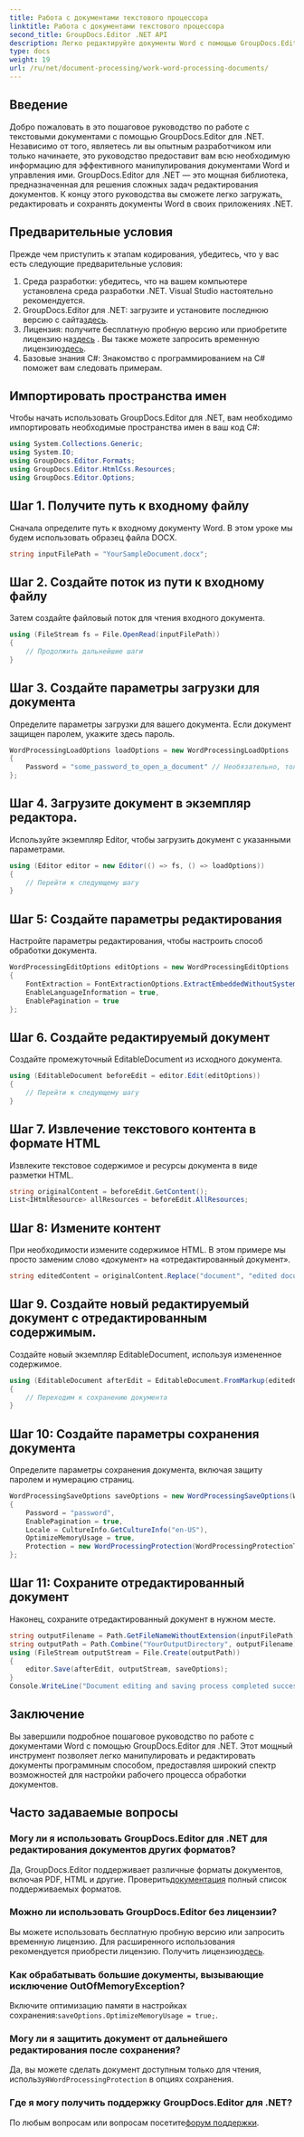 ```yaml
---
title: Работа с документами текстового процессора
linktitle: Работа с документами текстового процессора
second_title: GroupDocs.Editor .NET API
description: Легко редактируйте документы Word с помощью GroupDocs.Editor для .NET. Следуйте нашему подробному пошаговому руководству, чтобы улучшить свои навыки управления документами.
type: docs
weight: 19
url: /ru/net/document-processing/work-word-processing-documents/
---
```

## Введение
Добро пожаловать в это пошаговое руководство по работе с текстовыми документами с помощью GroupDocs.Editor для .NET. Независимо от того, являетесь ли вы опытным разработчиком или только начинаете, это руководство предоставит вам всю необходимую информацию для эффективного манипулирования документами Word и управления ими. GroupDocs.Editor для .NET — это мощная библиотека, предназначенная для решения сложных задач редактирования документов. К концу этого руководства вы сможете легко загружать, редактировать и сохранять документы Word в своих приложениях .NET.
## Предварительные условия
Прежде чем приступить к этапам кодирования, убедитесь, что у вас есть следующие предварительные условия:
1. Среда разработки: убедитесь, что на вашем компьютере установлена среда разработки .NET. Visual Studio настоятельно рекомендуется.
2.  GroupDocs.Editor для .NET: загрузите и установите последнюю версию с сайта[здесь](https://releases.groupdocs.com/editor/net/).
3.  Лицензия: получите бесплатную пробную версию или приобретите лицензию на[здесь](https://purchase.groupdocs.com/buy) . Вы также можете запросить временную лицензию[здесь](https://purchase.groupdocs.com/temporary-license/).
4. Базовые знания C#: Знакомство с программированием на C# поможет вам следовать примерам.
## Импортировать пространства имен
Чтобы начать использовать GroupDocs.Editor для .NET, вам необходимо импортировать необходимые пространства имен в ваш код C#:
```csharp
using System.Collections.Generic;
using System.IO;
using GroupDocs.Editor.Formats;
using GroupDocs.Editor.HtmlCss.Resources;
using GroupDocs.Editor.Options;
```
## Шаг 1. Получите путь к входному файлу
Сначала определите путь к входному документу Word. В этом уроке мы будем использовать образец файла DOCX.
```csharp
string inputFilePath = "YourSampleDocument.docx";
```
## Шаг 2. Создайте поток из пути к входному файлу
Затем создайте файловый поток для чтения входного документа.
```csharp
using (FileStream fs = File.OpenRead(inputFilePath))
{
    // Продолжить дальнейшие шаги
}
```
## Шаг 3. Создайте параметры загрузки для документа
Определите параметры загрузки для вашего документа. Если документ защищен паролем, укажите здесь пароль. 
```csharp
WordProcessingLoadOptions loadOptions = new WordProcessingLoadOptions
{
    Password = "some_password_to_open_a_document" // Необязательно, только если документ защищен
};
```
## Шаг 4. Загрузите документ в экземпляр редактора.
Используйте экземпляр Editor, чтобы загрузить документ с указанными параметрами.
```csharp
using (Editor editor = new Editor(() => fs, () => loadOptions))
{
    // Перейти к следующему шагу
}
```
## Шаг 5: Создайте параметры редактирования
Настройте параметры редактирования, чтобы настроить способ обработки документа.
```csharp
WordProcessingEditOptions editOptions = new WordProcessingEditOptions
{
    FontExtraction = FontExtractionOptions.ExtractEmbeddedWithoutSystem,
    EnableLanguageInformation = true,
    EnablePagination = true
};
```
## Шаг 6. Создайте редактируемый документ
Создайте промежуточный EditableDocument из исходного документа.
```csharp
using (EditableDocument beforeEdit = editor.Edit(editOptions))
{
    // Перейти к следующему шагу
}
```
## Шаг 7. Извлечение текстового контента в формате HTML
Извлеките текстовое содержимое и ресурсы документа в виде разметки HTML.
```csharp
string originalContent = beforeEdit.GetContent();
List<IHtmlResource> allResources = beforeEdit.AllResources;
```
## Шаг 8: Измените контент
При необходимости измените содержимое HTML. В этом примере мы просто заменим слово «документ» на «отредактированный документ».
```csharp
string editedContent = originalContent.Replace("document", "edited document");
```
## Шаг 9. Создайте новый редактируемый документ с отредактированным содержимым.
Создайте новый экземпляр EditableDocument, используя измененное содержимое.
```csharp
using (EditableDocument afterEdit = EditableDocument.FromMarkup(editedContent, allResources))
{
    // Переходим к сохранению документа
}
```
## Шаг 10: Создайте параметры сохранения документа
Определите параметры сохранения документа, включая защиту паролем и нумерацию страниц.
```csharp
WordProcessingSaveOptions saveOptions = new WordProcessingSaveOptions(WordProcessingFormats.Docm)
{
    Password = "password",
    EnablePagination = true,
    Locale = CultureInfo.GetCultureInfo("en-US"),
    OptimizeMemoryUsage = true,
    Protection = new WordProcessingProtection(WordProcessingProtectionType.ReadOnly, "write_password")
};
```
## Шаг 11: Сохраните отредактированный документ
Наконец, сохраните отредактированный документ в нужном месте.
```csharp
string outputFilename = Path.GetFileNameWithoutExtension(inputFilePath) + ".docm";
string outputPath = Path.Combine("YourOutputDirectory", outputFilename);
using (FileStream outputStream = File.Create(outputPath))
{
    editor.Save(afterEdit, outputStream, saveOptions);
}
Console.WriteLine("Document editing and saving process completed successfully.");
```
## Заключение
Вы завершили подробное пошаговое руководство по работе с документами Word с помощью GroupDocs.Editor для .NET. Этот мощный инструмент позволяет легко манипулировать и редактировать документы программным способом, предоставляя широкий спектр возможностей для настройки рабочего процесса обработки документов.
## Часто задаваемые вопросы
### Могу ли я использовать GroupDocs.Editor для .NET для редактирования документов других форматов?
 Да, GroupDocs.Editor поддерживает различные форматы документов, включая PDF, HTML и другие. Проверить[документация](https://reference.groupdocs.com/editor/net/) полный список поддерживаемых форматов.
### Можно ли использовать GroupDocs.Editor без лицензии?
 Вы можете использовать бесплатную пробную версию или запросить временную лицензию. Для расширенного использования рекомендуется приобрести лицензию. Получить лицензию[здесь](https://purchase.groupdocs.com/buy).
### Как обрабатывать большие документы, вызывающие исключение OutOfMemoryException?
 Включите оптимизацию памяти в настройках сохранения:`saveOptions.OptimizeMemoryUsage = true;`.
### Могу ли я защитить документ от дальнейшего редактирования после сохранения?
 Да, вы можете сделать документ доступным только для чтения, используя`WordProcessingProtection` в опциях сохранения.
### Где я могу получить поддержку GroupDocs.Editor для .NET?
 По любым вопросам или вопросам посетите[форум поддержки](https://forum.groupdocs.com/c/editor/20).
